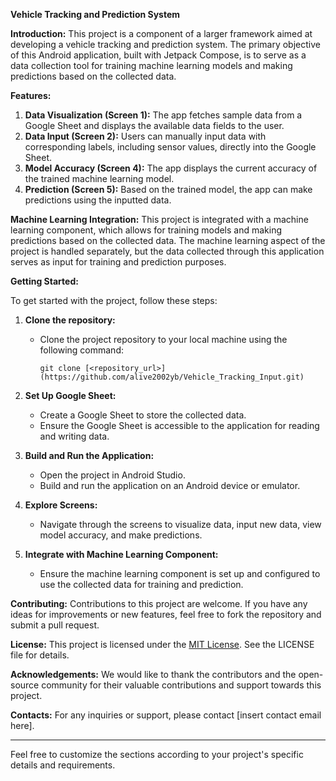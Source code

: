 **Vehicle Tracking and Prediction System**

**Introduction:**
This project is a component of a larger framework aimed at developing a vehicle tracking and prediction system. The primary objective of this Android application, built with Jetpack Compose, is to serve as a data collection tool for training machine learning models and making predictions based on the collected data.

**Features:**

1. **Data Visualization (Screen 1):** The app fetches sample data from a Google Sheet and displays the available data fields to the user.
2. **Data Input (Screen 2):** Users can manually input data with corresponding labels, including sensor values, directly into the Google Sheet.
3. **Model Accuracy (Screen 4):** The app displays the current accuracy of the trained machine learning model.
4. **Prediction (Screen 5):** Based on the trained model, the app can make predictions using the inputted data.

**Machine Learning Integration:**
This project is integrated with a machine learning component, which allows for training models and making predictions based on the collected data. The machine learning aspect of the project is handled separately, but the data collected through this application serves as input for training and prediction purposes.

**Getting Started:**

To get started with the project, follow these steps:

1. **Clone the repository:** 
   - Clone the project repository to your local machine using the following command:
     ```
     git clone [<repository_url>](https://github.com/alive2002yb/Vehicle_Tracking_Input.git)
     ```

2. **Set Up Google Sheet:**
   - Create a Google Sheet to store the collected data.
   - Ensure the Google Sheet is accessible to the application for reading and writing data.

3. **Build and Run the Application:**
   - Open the project in Android Studio.
   - Build and run the application on an Android device or emulator.
   
4. **Explore Screens:**
   - Navigate through the screens to visualize data, input new data, view model accuracy, and make predictions.

5. **Integrate with Machine Learning Component:**
   - Ensure the machine learning component is set up and configured to use the collected data for training and prediction.

**Contributing:**
Contributions to this project are welcome. If you have any ideas for improvements or new features, feel free to fork the repository and submit a pull request.

**License:**
This project is licensed under the [MIT License](https://sites.google.com/view/aliveyblicensepolicy/home). See the LICENSE file for details.

**Acknowledgements:**
We would like to thank the contributors and the open-source community for their valuable contributions and support towards this project.

**Contacts:**
For any inquiries or support, please contact [insert contact email here].

---
Feel free to customize the sections according to your project's specific details and requirements.
